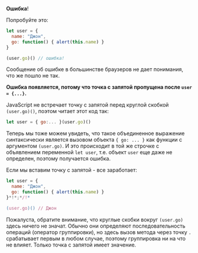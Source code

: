 **Ошибка**!

Попробуйте это:

```js run
let user = {
  name: "Джон",
  go: function() { alert(this.name) }
}

(user.go)() // ошибка!
```

Сообщение об ошибке в большинстве браузеров не дает понимания, что же пошло не так.

**Ошибка появляется, потому что точка с запятой пропущена после `user = {...}`.**

JavaScript не встречает точку с запятой перед круглой скобкой `(user.go)()`, поэтом читает этот код так:

```js no-beautify
let user = { go:... }(user.go)()
```

Теперь мы тоже можем увидеть, что такое объединенное выражение синтаксически является вызовом объекта `{ go: ... }` как функции с аргументом `(user.go)`. И это происходит в той же строчке с объявлением переменной `let user`, т.е. объект `user` еще даже не определен, поэтому получается ошибка.

Если мы вставим точку с запятой - все заработает:

```js run
let user = {
  name: "Джон",
  go: function() { alert(this.name) }
}*!*;*/!*

(user.go)() // Джон
```

Пожалуста, обратите внимание, что круглые скобки вокруг `(user.go)` здесь ничего не значат. Обычно они определяют последовательность операций (оператор группировки), но здесь вызов метода через точку `.` срабатывает первым в любом случае, поэтому группировка ни на что не влияет. Только точка с запятой имеет значение.






